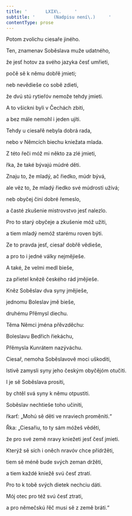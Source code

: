 ```yaml
---
title: '       LXIX\.     '
subtitle: '       (Nadpisu není\.)     '
contentType: prose
---
```


Potom zvolichu ciesaře jiného.

Ten, znamenav Soběslava muže udatného,

že jesť hotov za svého jazyka česť umřieti,

počě sě k němu dobřě jmieti;

neb nevědieše co sobě zdieti,

že dvú stú rytieřóv nemože tehdy jmieti.

A to všickni byli v Čechách zbiti,

a bez mále nemohl i jeden ujíti.

Tehdy u ciesařě nebyla dobrá rada,

nebo v Němcích biechu kniežata mlada.

Z této řeči móž mi někto za zlé jmieti,

řka, že také bývajú múdré děti.

Znaju to, že mladý, ač řiedko, múdr bývá,

ale věz to, že mladý řiedko své múdrosti užívá;

neb obyčej činí dobré řemeslo,

a časté zkušenie mistrovstvo jesť nalezlo.

Pro to starý obyčeje a zkušenie móž užiti,

a tiem mladý nemóž starému roven býti.

Ze to pravda jesť, ciesař dobřě vědieše,

a pro to i jedné války nejmějieše.

A také, že velmi medl bieše,

za přietel knězě českého rád jmějieše.

Kněz Soběslav dva syny jmějieše,

jednomu Boleslav jmě bieše,

druhému Přěmysl diechu.

Těma Němci jména přěvzděchu:

Boleslavu Bedřich řiekáchu,

Přěmysla Kunrátem nazýváchu.

Ciesař, nemoha Soběslavově moci uškoditi,

lstivě zamysli syny jeho českým obyčějóm otučiti.

I je sě Soběslava prositi,

by chtěl svá syny k němu otpustiti.

Soběslav nechtieše toho učiniti,

řkarť: „Mohú sě děti ve nraviech proměniti.“

Řka: „Ciesařiu, to ty sám móžeš věděti,

že pro své země nravy kniežeti jesť česť jmieti.

Kterýž sě sích i oněch nravóv chce přídržěti,

tiem sě méně bude svých zeman držěti,

a tiem každé kniežě svú česť ztratí.

Pro to k tobě svých dietek nechciu dáti.

Mój otec pro též svú česť ztrati,

a pro němečskú řěč musi sě z země bráti.“
